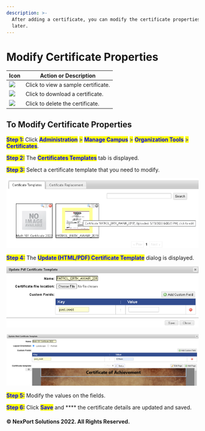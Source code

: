 ```yaml
---
description: >-
  After adding a certificate, you can modify the certificate properties any time
  later.
---
```


# Modify Certificate Properties

| Icon                                                           | Action or Description               |
| -------------------------------------------------------------- | ----------------------------------- |
| ![](../../../../../.gitbook/assets/view\_certificates8c86.png) | Click to view a sample certificate. |
| ![](../../../../../.gitbook/assets/Download\_Certificate.png)  | Click to download a certificate.    |
| ![](../../../../../.gitbook/assets/Delete\_Certificate.png)    | Click to delete the certificate.    |

## To Modify Certificate Properties

<mark style="color:blue;">**Step 1:**</mark> Click <mark style="color:blue;">**Administration**</mark> <mark style="color:blue;">></mark> <mark style="color:blue;">**Manage Campus**</mark> <mark style="color:blue;">></mark> <mark style="color:blue;">**Organization Tools**</mark> <mark style="color:blue;">></mark> <mark style="color:blue;">**Certificates**</mark>.

<mark style="color:blue;">**Step 2:**</mark> The <mark style="color:blue;">**Certificates Templates**</mark> tab is displayed.

<mark style="color:blue;">**Step 3:**</mark> Select a certificate template that you need to modify.

![](<../../../../../.gitbook/assets/image (3).png>)

<mark style="color:blue;">**Step 4:**</mark> The <mark style="color:blue;">**Update (HTML/PDF) Certificate Template**</mark> dialog is displayed.

![Update Pdf Certificate Template](../../../../../.gitbook/assets/image.png)

![Update Html Certificate Template](<../../../../../.gitbook/assets/image (1).png>)

<mark style="color:blue;">**Step 5:**</mark> Modify the values on the fields.

<mark style="color:blue;">**Step 6:**</mark> Click <mark style="color:blue;">**Save**</mark> and \*\*\*\* the certificate details are updated and saved.

#### © NexPort Solutions 2022. All Rights Reserved.
